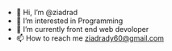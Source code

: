 - 👋 Hi, I’m @ziadrad
- 👀 I’m interested in Programming
- 🌱 I’m currently front end web devoloper
- 📫 How to reach me  ziadrady60@gmail.com

<!---
ziadrad/ziadrad is a ✨ special ✨ repository because its `README.md` (this file) appears on your GitHub profile.
You can click the Preview link to take a look at your changes.
--->

